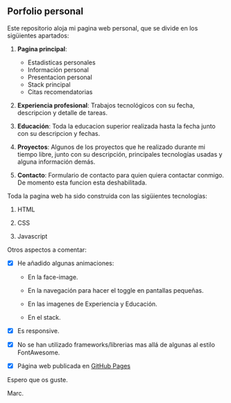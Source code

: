 ## **Porfolio personal**

  

Este repositorio aloja mi pagina web personal, que se divide en los sigüientes apartados:

  

1. **Pagina principal**:
   * Estadisticas personales
   * Información personal
   * Presentacion personal
   * Stack principal
   * Citas recomendatorias

2. **Experiencia profesional**: Trabajos tecnológicos con su fecha, descripcion y detalle de tareas.

3. **Educación**: Toda la educacion superior realizada hasta la fecha junto con su descripcion y fechas.

4. **Proyectos**: Algunos de los proyectos que he realizado durante mi tiempo libre, junto con su descripción, principales tecnologías usadas y alguna información demás.

5. **Contacto**: Formulario de contacto para quien quiera contactar conmigo. De momento esta funcion esta deshabilitada.

  

Toda la pagina web ha sido construida con las sigüientes tecnologías:

1. HTML

2. CSS

3. Javascript

Otros aspectos a comentar:

-  [x] He añadido algunas animaciones:

    - En la face-image.

   -  En la navegación para hacer el toggle en pantallas pequeñas.

   -  En las imagenes de Experiencia y Educación.

   -  En el stack.

-  [x] Es responsive.

-  [x] No se han utilizado frameworks/librerias mas allá de algunas al estilo FontAwesome.

-  [x] Página web publicada en [GitHub Pages](http://marcmnc7.github.io)

  

Espero que os guste.

Marc.